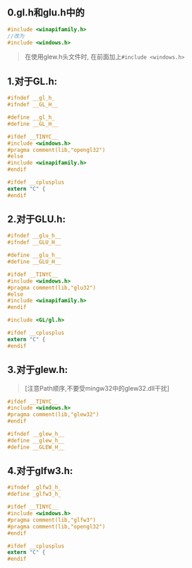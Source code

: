 ## 0.gl.h和glu.h中的
```c
#include <winapifamily.h>
//改为
#include <windows.h>
```
> 在使用glew.h头文件时, 在前面加上`#include <windows.h>`


## 1.对于GL.h:
```c
#ifndef __gl_h_
#ifndef __GL_H__

#define __gl_h_
#define __GL_H__

#ifdef __TINYC__
#include <windows.h>
#pragma comment(lib,"opengl32")
#else
#include <winapifamily.h>
#endif

#ifdef __cplusplus
extern "C" {
#endif
```

## 2.对于GLU.h:
```c
#ifndef __glu_h__
#ifndef __GLU_H__

#define __glu_h__
#define __GLU_H__

#ifdef __TINYC__
#include <windows.h>
#pragma comment(lib,"glu32")
#else
#include <winapifamily.h>
#endif

#include <GL/gl.h>

#ifdef __cplusplus
extern "C" {
#endif
```

## 3.对于glew.h:
> [注意Path顺序,不要受mingw32中的glew32.dll干扰]
```c
#ifdef __TINYC__
#include <windows.h>
#pragma comment(lib,"glew32")
#endif

#ifndef __glew_h__
#define __glew_h__
#define __GLEW_H__
```

## 4.对于glfw3.h:
```c
#ifndef _glfw3_h_
#define _glfw3_h_

#ifdef __TINYC__
#include <windows.h>
#pragma comment(lib,"glfw3")
#pragma comment(lib,"opengl32")
#endif

#ifdef __cplusplus
extern "C" {
#endif
```